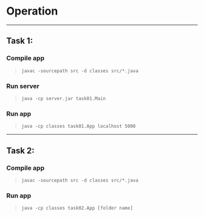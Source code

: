# Operation

---

## Task 1:

### Compile app

> `javac -sourcepath src -d classes src/*.java`

### Run server

> `java -cp server.jar task01.Main`

### Run app

> `java -cp classes task01.App localhost 5000`

---

## Task 2:

### Compile app

> `javac -sourcepath src -d classes src/*.java`

### Run app

> `java -cp classes task02.App [folder name]`
